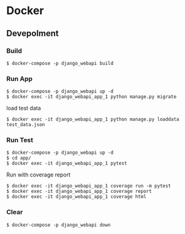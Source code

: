 # Docker

## Devepolment

### Build

```
$ docker-compose -p django_webapi build
```

### Run App

```
$ docker-compose -p django_webapi up -d
$ docker exec -it django_webapi_app_1 python manage.py migrate
```

load test data

```
$ docker exec -it django_webapi_app_1 python manage.py loaddata test_data.json
```

### Run Test

```
$ docker-compose -p django_webapi up -d
$ cd app/
$ docker exec -it django_webapi_app_1 pytest
```

Run with coverage report

```
$ docker exec -it django_webapi_app_1 coverage run -m pytest
$ docker exec -it django_webapi_app_1 coverage report
$ docker exec -it django_webapi_app_1 coverage html
```

### Clear

```
$ docker-compose -p django_webapi down
```